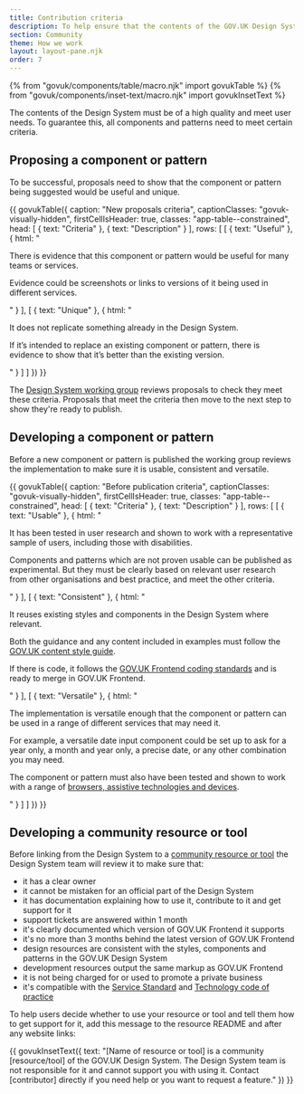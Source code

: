 ```yaml
---
title: Contribution criteria
description: To help ensure that the contents of the GOV.UK Design System are of a high quality and meet user needs, all components and patterns must meet the following criteria
section: Community
theme: How we work
layout: layout-pane.njk
order: 7
---
```


{% from "govuk/components/table/macro.njk" import govukTable %}
{% from "govuk/components/inset-text/macro.njk" import govukInsetText %}

The contents of the Design System must be of a high quality and meet user needs. To guarantee this, all components and patterns need to meet certain criteria.

## Proposing a component or pattern

To be successful, proposals need to show that the component or pattern being suggested would be useful and unique.

{{ govukTable({
  caption: "New proposals criteria",
  captionClasses: "govuk-visually-hidden",
  firstCellIsHeader: true,
  classes: "app-table--constrained",
  head: [
    {
      text: "Criteria"
    },
    {
      text: "Description"
    }
  ],
  rows: [
    [
      {
        text: "Useful"
      },
      {
        html: "<p> There is evidence that this component or pattern would be useful for many teams or services.</p>
        <p class='govuk-!-margin-bottom-0'>Evidence could be screenshots or links to versions of it being used in different services.</p>"
      }
    ],
    [
      {
        text: "Unique"
      },
      {
        html: "<p> It does not replicate something already in the Design System. </p>
        <p class='govuk-!-margin-bottom-0'>If it’s intended to replace an existing component or pattern, there is evidence to show that it’s better than the existing version.</p>"
      }
    ]
  ]
}) }}

The [Design System working group](/community/design-system-working-group/) reviews proposals to check they meet these criteria. Proposals that meet the criteria then move to the next step to show they're ready to publish.

## Developing a component or pattern

Before a new component or pattern is published the working group reviews the implementation to make sure it is usable, consistent and versatile.

{{ govukTable({
  caption: "Before publication criteria",
  captionClasses: "govuk-visually-hidden",
  firstCellIsHeader: true,
  classes: "app-table--constrained",
  head: [
    {
      text: "Criteria"
    },
    {
      text: "Description"
    }
  ],
  rows: [
    [
      {
        text: "Usable"
      },
      {
        html: "<p>It has been tested  in user research and shown to work with a representative sample of users, including those with disabilities.</p>
        <p class='govuk-!-margin-bottom-0'>Components and patterns which are not proven usable can be published as experimental. But they must be clearly based on relevant user research from other organisations and best practice, and meet the other criteria.</p>"
      }
    ],
    [
      {
        text: "Consistent"
      },
      {
        html: "<p>It reuses existing styles and components in the Design System where relevant.</p>
        <p>Both the guidance and any content included in examples must follow the <a href='https://www.gov.uk/guidance/style-guide/a-to-z-of-gov-uk-style'>GOV.UK content style guide</a>.</p>
        <p class='govuk-!-margin-bottom-0'>If there is code, it follows the <a href='https://github.com/alphagov/govuk-frontend/blob/main/CONTRIBUTING.md#conventions-to-follow'>GOV.UK Frontend coding standards</a> and is ready to merge in GOV.UK Frontend.</p>"
      }
    ],
    [
      {
        text: "Versatile"
      },
      {
        html: "<p>The implementation is versatile enough that the component or pattern can be used in a range of different services that may need it.</p>
        <p>For example, a versatile date input component could be set up to ask for a year only, a month and year only, a precise date, or any other combination you may need.</p>
        <p class='govuk-!-margin-bottom-0'>The component or pattern must also have been tested and shown to work with a range of <a href='https://www.gov.uk/service-manual/technology/designing-for-different-browsers-and-devices'>browsers, assistive technologies and devices</a>.</p>"
      }
    ]
  ]
}) }}

## Developing a community resource or tool

Before linking from the Design System to a [community resource or tool](/community/resources-and-tools/) the Design System team will review it to make sure that:

- it has a clear owner
- it cannot be mistaken for an official part of the Design System
- it has documentation explaining how to use it, contribute to it and get support for it
- support tickets are answered within 1 month
- it's clearly documented which version of GOV.UK Frontend it supports
- it's no more than 3 months behind the latest version of GOV.UK Frontend
- design resources are consistent with the styles, components and patterns in the GOV.UK Design System
- development resources output the same markup as GOV.UK Frontend
- it is not being charged for or used to promote a private business
- it's compatible with the [Service Standard](https://www.gov.uk/service-manual/service-standard) and [Technology code of practice](https://www.gov.uk/government/publications/technology-code-of-practice/technology-code-of-practice)

To help users decide whether to use your resource or tool and tell them how to get support for it, add this message to the resource README and after any website links:

{{ govukInsetText({
  text: "[Name of resource or tool] is a community [resource/tool] of the GOV.UK Design System. The Design System team is not responsible for it and cannot support you with using it. Contact [contributor] directly if you need help or you want to request a feature."
}) }}
